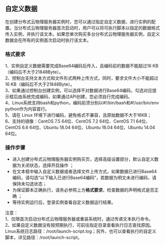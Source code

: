 ## 自定义数据

在创建分布式云物理服务器实例时，您可以通过指定自定义数据，进行实例的配置。当分布式云物理服务器首次启动时，用户可以将可执行脚本以指定的数据格式传入实例，并执行该文本。如果您单次购买多台分布式云物理服务器实例，自定义数据会在所有的实例首次启动时执行该文本。

### 格式要求

1、实例自定义数据需要完成Base64编码后传入，且编码前的数据不能超过16 KB（编码后不大于21848Byte）。<br/>
2、控制台支持文本方式和文件形式两种上传方式，同时，要求文件大小不能超过16 KB（编码后不大于21848Byte）。<br/>
3、如果通过控制台创建实例，可以选择不对数据进行Base64编码，勾选对应提示框后由系统完成编码，如果通过API创建，您必须自行完成编码。<br/>
4、Linux系统支持bash和python，编码前须分别以#!/bin/bash和#!/usr/bin/env python作为内容首行。<br/>
5、请在 Linux 环境下进行编码，避免格式不兼容，且原始数据不大于16KB；<br/>
6、支持的镜像：CentOS 7.5 64位、CentOS 7.2 64位、CentOS 7.1 64位、CentOS 6.6 64位、Ubuntu 18.04 64位、Ubuntu 16.04 64位、Ubuntu 14.04 64位。<br/>

### 操作步骤
- 进入创建分布式云物理服务器实例购买页，选择高级设置部分，默认自定义数据为关闭状态，选择开启操作 ；<br/>
- 在文本框中输入自定义数据或者选择文件上传方式，如果数据已进行Base64编码，请勾选“以下输入已进行Base64编码”，若数据为明文未进行编码，请保持未勾选状态；<br/>
- 为保证脚本正确执行，请务必参照上方**格式要求**，检查数据的声明格式是否正确 ；<br/>
- 等待实例运行后，登录实例查看自定义数据运行结果。<br/>

注意：<br/>
1、仅限首次启动分布式云物理服务器或重装系统时，通过传递文本执行命令。<br/>
2、如果自定义数据没有按预期执行，可前往指定目录查看执行日志查找原因。Linux系统日志路径：/root/launch-script.log；另外，也可以查看执行的自定义脚本，详见路径：/root/launch-script。
